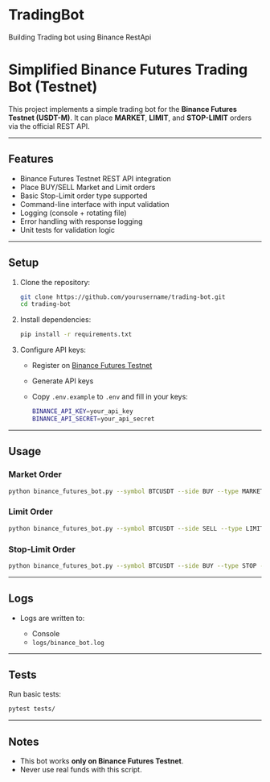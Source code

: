 # TradingBot
Building Trading bot using Binance RestApi

# Simplified Binance Futures Trading Bot (Testnet)

This project implements a simple trading bot for the **Binance Futures Testnet (USDT-M)**.
It can place **MARKET**, **LIMIT**, and **STOP-LIMIT** orders via the official REST API.

---

## Features

* Binance Futures Testnet REST API integration
* Place BUY/SELL Market and Limit orders
* Basic Stop-Limit order type supported
* Command-line interface with input validation
* Logging (console + rotating file)
* Error handling with response logging
* Unit tests for validation logic

---

## Setup

1. Clone the repository:

   ```bash
   git clone https://github.com/yourusername/trading-bot.git
   cd trading-bot
   ```

2. Install dependencies:

   ```bash
   pip install -r requirements.txt
   ```

3. Configure API keys:

   * Register on [Binance Futures Testnet](https://testnet.binancefuture.com)
   * Generate API keys
   * Copy `.env.example` to `.env` and fill in your keys:

     ```bash
     BINANCE_API_KEY=your_api_key
     BINANCE_API_SECRET=your_api_secret
     ```

---

## Usage

### Market Order

```bash
python binance_futures_bot.py --symbol BTCUSDT --side BUY --type MARKET --quantity 0.001
```

### Limit Order

```bash
python binance_futures_bot.py --symbol BTCUSDT --side SELL --type LIMIT --quantity 0.001 --price 30000
```

### Stop-Limit Order

```bash
python binance_futures_bot.py --symbol BTCUSDT --side BUY --type STOP --quantity 0.001 --stop-price 29500 --price 29600
```

---

## Logs

* Logs are written to:

  * Console
  * `logs/binance_bot.log`

---

## Tests

Run basic tests:

```bash
pytest tests/
```

---

## Notes

* This bot works **only on Binance Futures Testnet**.
* Never use real funds with this script.
